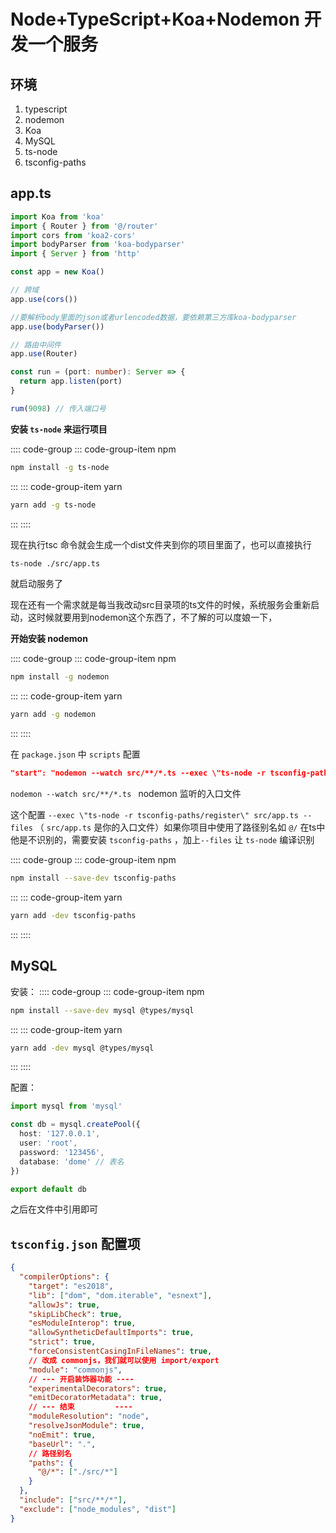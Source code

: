 # Node+TypeScript+Koa+Nodemon 开发一个服务

## 环境

1. typescript
2. nodemon
3. Koa
3. MySQL
4. ts-node
5. tsconfig-paths

## app.ts

```ts
import Koa from 'koa'
import { Router } from '@/router'
import cors from 'koa2-cors'
import bodyParser from 'koa-bodyparser'
import { Server } from 'http'

const app = new Koa()

// 跨域
app.use(cors())

//要解析body里面的json或者urlencoded数据，要依赖第三方库koa-bodyparser
app.use(bodyParser())

// 路由中间件
app.use(Router)

const run = (port: number): Server => {
  return app.listen(port)
}

rum(9098) // 传入端口号
```

**安装 `ts-node` 来运行项目**


:::: code-group
::: code-group-item npm
```sh
npm install -g ts-node
```
:::
::: code-group-item yarn
```sh
yarn add -g ts-node
```
:::
::::

现在执行tsc 命令就会生成一个dist文件夹到你的项目里面了，也可以直接执行

```sh
ts-node ./src/app.ts
```

就启动服务了

现在还有一个需求就是每当我改动src目录项的ts文件的时候，系统服务会重新启动，这时候就要用到nodemon这个东西了，不了解的可以度娘一下，

**开始安装 nodemon**

:::: code-group
::: code-group-item npm
```sh
npm install -g nodemon
```
:::
::: code-group-item yarn
```sh
yarn add -g nodemon
```
:::
::::

在  `package.json`  中  `scripts` 配置

```json
"start": "nodemon --watch src/**/*.ts --exec \"ts-node -r tsconfig-paths/register\" src/app.ts --files",
```

`nodemon --watch src/**/*.ts ` nodemon 监听的入口文件

这个配置 `--exec \"ts-node -r tsconfig-paths/register\" src/app.ts --files` （ `src/app.ts` 是你的入口文件）如果你项目中使用了路径别名如 `@/` 在ts中他是不识别的，需要安装 `tsconfig-paths` ，加上`--files` 让 ` ts-node ` 编译识别

:::: code-group
::: code-group-item npm
```sh
npm install --save-dev tsconfig-paths
```
:::
::: code-group-item yarn
```sh
yarn add -dev tsconfig-paths
```
:::
::::

## MySQL

安装：
:::: code-group
::: code-group-item npm
```sh
npm install --save-dev mysql @types/mysql
```
:::
::: code-group-item yarn
```sh
yarn add -dev mysql @types/mysql
```
:::
::::



配置：

```ts
import mysql from 'mysql'

const db = mysql.createPool({
  host: '127.0.0.1',
  user: 'root',
  password: '123456',
  database: 'dome' // 表名
})

export default db
```

之后在文件中引用即可

## **`tsconfig.json` 配置项**

```json
{
  "compilerOptions": {
    "target": "es2018",
    "lib": ["dom", "dom.iterable", "esnext"],
    "allowJs": true,
    "skipLibCheck": true,
    "esModuleInterop": true,
    "allowSyntheticDefaultImports": true,
    "strict": true,
    "forceConsistentCasingInFileNames": true,
    // 改成 commonjs，我们就可以使用 import/export
    "module": "commonjs",
    // --- 开启装饰器功能 ----
    "experimentalDecorators": true,
    "emitDecoratorMetadata": true,
    // --- 结束         ----
    "moduleResolution": "node",
    "resolveJsonModule": true,
    "noEmit": true,
    "baseUrl": ".",
    // 路径别名
    "paths": {
      "@/*": ["./src/*"] 
    }
  },
  "include": ["src/**/*"],
  "exclude": ["node_modules", "dist"]
}
```

